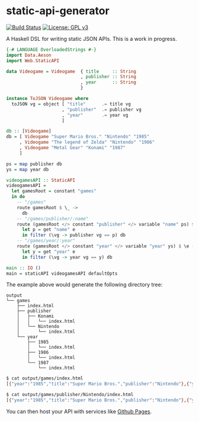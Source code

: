 # static-api-generator
[![Build Status](https://travis-ci.org/jgalat/static-api-generator.svg?branch=master)](https://travis-ci.org/jgalat/static-api-generator) [![License: GPL v3](https://img.shields.io/badge/License-GPL%20v3-blue.svg)](https://www.gnu.org/licenses/gpl-3.0)

A Haskell DSL for writing static JSON APIs. This is a work in progress.

```haskell
{-# LANGUAGE OverloadedStrings #-}
import Data.Aeson
import Web.StaticAPI

data Videogame = Videogame  { title     :: String
                            , publisher :: String
                            , year      :: String
                            }

instance ToJSON Videogame where
  toJSON vg = object [ "title"      .= title vg
                     , "publisher"  .= publisher vg
                     , "year"       .= year vg
                     ]

db :: [Videogame]
db = [ Videogame "Super Mario Bros." "Nintendo" "1985"
     , Videogame "The legend of Zelda" "Nintendo" "1986"
     , Videogame "Metal Gear" "Konami" "1987"
     ]

ps = map publisher db
ys = map year db

videogamesAPI :: StaticAPI
videogamesAPI =
  let gamesRoot = constant "games"
  in do
    -- "/games"
    route gamesRoot $ \_ ->
      db
    -- "/games/publisher/:name"
    route (gamesRoot </> constant "publisher" </> variable "name" ps) $ \e ->
      let p = get "name" e
      in filter (\vg -> publisher vg == p) db
    -- "/games/year/:year"
    route (gamesRoot </> constant "year" </> variable "year" ys) $ \e ->
      let y = get "year" e
      in filter (\vg -> year vg == y) db

main :: IO ()
main = staticAPI videogamesAPI defaultOpts
```

The example above would generate the following directory tree:

```
output
└── games
    ├── index.html
    ├── publisher
    │   ├── Konami
    │   │   └── index.html
    │   └── Nintendo
    │       └── index.html
    └── year
        ├── 1985
        │   └── index.html
        ├── 1986
        │   └── index.html
        └── 1987
            └── index.html
```

```bash
$ cat output/games/index.html
[{"year":"1985","title":"Super Mario Bros.","publisher":"Nintendo"},{"year":"1986","title":"The legend of Zelda","publisher":"Nintendo"},{"year":"1987","title":"Metal Gear","publisher":"Konami"}]
```

```bash
$ cat output/games/publisher/Nintendo/index.html
[{"year":"1985","title":"Super Mario Bros.","publisher":"Nintendo"},{"year":"1986","title":"The legend of Zelda","publisher":"Nintendo"}]
```

You can then host your API with services like [Github Pages](https://pages.github.com/).
